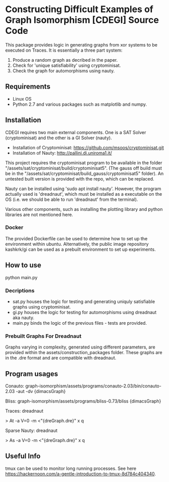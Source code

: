 # Constructing Difficult Examples of Graph Isomorphism [CDEGI] Source Code
This package provides logic in generating graphs from xor systems to be executed on Traces. It is essentially a three part system:
1. Produce a random graph as decribed in the paper.
2. Check for 'unique satisfiability' using cryptominisat.
3. Check the graph for automorphisms using nauty.
 
## Requirements
* Linux OS
* Python 2.7 and various packages such as matplotlib and numpy. 

## Installation 
CDEGI requires two main external components. One is a SAT Solver (cryptominisat) and the other is a GI Solver (nauty).
* Installation of Cryptominisat: https://github.com/msoos/cryptominisat.git
* Installation of Nauty: http://pallini.di.uniroma1.it/

This project requires the cryptominisat program to be available in the folder "/assets/sat/cryptominisat/build/cryptominisat5". (The gauss off build must be in the "/assets/sat/cryptominisat/build_gauss/cryptominisat5" folder). An untested built version is provided with the repo, which can be replaced.

Nauty can be installed using 'sudo apt install nauty'. However, the program actually used is 'dreadnaut', which must be installed as a executable on the OS (i.e. we should be able to run 'dreadnaut' from the terminal).

Various other components, such as installing the plotting library and python libraries are not mentioned here.
 
### Docker
The provided Dockerfile can be used to determine how to set up the environment within ubuntu. Alternatively, the public image repository kashkrk/gi can be used as a prebuilt environment to set up experiments.

## How to use
python main.py
 
### Decriptions
* sat.py houses the logic for testing and generating uniquly satisfiable graphs using cryptominisat.
* gi.py houses the logic for testing for automorphisms using dreadnaut aka nauty.
* main.py binds the logic of the previous files - tests are provided.

### Prebuilt Graphs For Dreadnaut
Graphs varying in complexity, generated using different parameters, are provided within the assets/construction_packages folder. These graphs are in the .dre format and are compatible with dreadnaut.

## Program usages
Conauto: graph-isomorphism/assets/programs/conauto-2.03/bin/conauto-2.03 -aut -dv {dimacsGraph}

Bliss: graph-isomorphism/assets/programs/bliss-0.73/bliss {dimacsGraph}

Traces: dreadnaut

\> At -a V=0 -m <"{dreGraph.dre}" x q

Sparse Nauty: dreadnaut

\> As -a V=0 -m <"{dreGraph.dre}" x q
    
## Useful Info
tmux can be used to monitor long running processes. See here https://hackernoon.com/a-gentle-introduction-to-tmux-8d784c404340. 